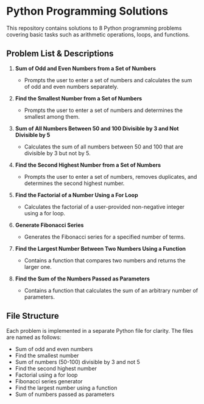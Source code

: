 # Python Programming Solutions

This repository contains solutions to 8 Python programming problems covering basic tasks such as arithmetic operations, loops, and functions. 

## Problem List & Descriptions

1. **Sum of Odd and Even Numbers from a Set of Numbers**  
   - Prompts the user to enter a set of numbers and calculates the sum of odd and even numbers separately.

2. **Find the Smallest Number from a Set of Numbers**  
   - Prompts the user to enter a set of numbers and determines the smallest among them.

3. **Sum of All Numbers Between 50 and 100 Divisible by 3 and Not Divisible by 5**  
   - Calculates the sum of all numbers between 50 and 100 that are divisible by 3 but not by 5.

4. **Find the Second Highest Number from a Set of Numbers**  
   - Prompts the user to enter a set of numbers, removes duplicates, and determines the second highest number.

5. **Find the Factorial of a Number Using a For Loop**  
   - Calculates the factorial of a user-provided non-negative integer using a for loop.

6. **Generate Fibonacci Series**  
   - Generates the Fibonacci series for a specified number of terms.

7. **Find the Largest Number Between Two Numbers Using a Function**  
    - Contains a function that compares two numbers and returns the larger one.

8. **Find the Sum of the Numbers Passed as Parameters**  
    - Contains a function that calculates the sum of an arbitrary number of parameters.

## File Structure

Each problem is implemented in a separate Python file for clarity. The files are named as follows:

- Sum of odd and even numbers
- Find the smallest number
- Sum of numbers (50-100) divisible by 3 and not 5
- Find the second highest number
- Factorial using a for loop
- Fibonacci series generator
- Find the largest number using a function
- Sum of numbers passed as parameters
